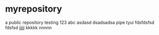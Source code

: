 # myrepository
a public repository
testing 123
abc
asdasd
dsadsadsa
pipe
tyui
fdsfdsfsd
fdsfsd
jjjjj
kkkkk
nnnnn
